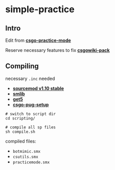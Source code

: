 simple-practice
===================
## Intro

Edit from [**csgo-practice-mode**](https://github.com/splewis/csgo-practice-mode)

Reserve necessary features to fix [**csgowiki-pack**](https://github.com/hx-w/CSGOWiki-Plugins)

## Compiling

necessary `.inc` needed

- [**sourcemod v1.10 stable**](https://www.sourcemod.net/downloads.php?branch=stable)
- [**smlib**](https://github.com/bcserv/smlib/tree/transitional_syntax)
- [**get5**](https://github.com/splewis/get5)
- [**csgo-pug-setup**](https://github.com/splewis/csgo-pug-setup)

```shell
# switch to script dir
cd scripting/

# compile all sp files
sh compile.sh 
```

compiled files:
- `botmimic.smx`
- `csutils.smx`
- `practicemode.smx`
